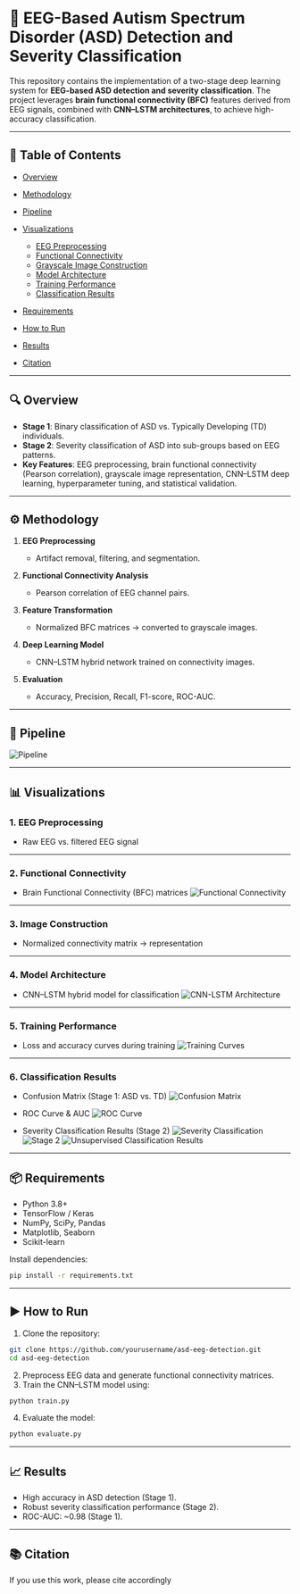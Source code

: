 # 🧠 EEG-Based Autism Spectrum Disorder (ASD) Detection and Severity Classification

This repository contains the implementation of a two-stage deep learning system for **EEG-based ASD detection and severity classification**.
The project leverages **brain functional connectivity (BFC)** features derived from EEG signals, combined with **CNN–LSTM architectures**, to achieve high-accuracy classification.

---

## 📑 Table of Contents

* [Overview](#overview)
* [Methodology](#methodology)
* [Pipeline](#pipeline)
* [Visualizations](#visualizations)

  * [EEG Preprocessing](#1-eeg-preprocessing)
  * [Functional Connectivity](#2-functional-connectivity)
  * [Grayscale Image Construction](#3-grayscale-image-construction)
  * [Model Architecture](#4-model-architecture)
  * [Training Performance](#5-training-performance)
  * [Classification Results](#6-classification-results)
* [Requirements](#requirements)
* [How to Run](#how-to-run)
* [Results](#results)
* [Citation](#citation)

---

## 🔍 Overview

* **Stage 1**: Binary classification of ASD vs. Typically Developing (TD) individuals.
* **Stage 2**: Severity classification of ASD into sub-groups based on EEG patterns.
* **Key Features**: EEG preprocessing, brain functional connectivity (Pearson correlation), grayscale image representation, CNN–LSTM deep learning, hyperparameter tuning, and statistical validation.

---

## ⚙️ Methodology

1. **EEG Preprocessing**

   * Artifact removal, filtering, and segmentation.
2. **Functional Connectivity Analysis**

   * Pearson correlation of EEG channel pairs.
3. **Feature Transformation**

   * Normalized BFC matrices → converted to grayscale images.
4. **Deep Learning Model**

   * CNN–LSTM hybrid network trained on connectivity images.
5. **Evaluation**

   * Accuracy, Precision, Recall, F1-score, ROC-AUC.

---

## 🔗 Pipeline

![Pipeline](figures/System_Design.png)

---

## 📊 Visualizations

### 1. EEG Preprocessing

* Raw EEG vs. filtered EEG signal

---

### 2. Functional Connectivity

* Brain Functional Connectivity (BFC) matrices
  ![Functional Connectivity](figures/ASD.png)

---

### 3. Image Construction

* Normalized connectivity matrix → representation

---

### 4. Model Architecture

* CNN–LSTM hybrid model for classification
  ![CNN-LSTM Architecture](figures/cnn-archi.png)

---

### 5. Training Performance

* Loss and accuracy curves during training
  ![Training Curves](figures/s3.png)

---

### 6. Classification Results

* Confusion Matrix (Stage 1: ASD vs. TD)
  ![Confusion Matrix](figures/cm.png)

* ROC Curve & AUC
  ![ROC Curve](figures/roc.png)

* Severity Classification Results (Stage 2)
  ![Severity Classification](figures/s2.png)
  ![Stage 2](figures/Stage2.jpeg)
  ![Unsupervised Classification Results](figures/s2.png)


---

## 📦 Requirements

* Python 3.8+
* TensorFlow / Keras
* NumPy, SciPy, Pandas
* Matplotlib, Seaborn
* Scikit-learn

Install dependencies:

```bash
pip install -r requirements.txt
```

---

## ▶️ How to Run

1. Clone the repository:

```bash
git clone https://github.com/yourusername/asd-eeg-detection.git
cd asd-eeg-detection
```

2. Preprocess EEG data and generate functional connectivity matrices.
3. Train the CNN–LSTM model using:

```bash
python train.py
```

4. Evaluate the model:

```bash
python evaluate.py
```

---

## 📈 Results

* High accuracy in ASD detection (Stage 1).
* Robust severity classification performance (Stage 2).
* ROC-AUC: \~0.98 (Stage 1).

---

## 📚 Citation

If you use this work, please cite accordingly
